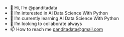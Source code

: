 - 👋 Hi, I’m @panditadata
- 👀 I’m interested in AI Data Science With Python
- 🌱 I’m currently learning  AI Data Science With Python
- 💞️ I’m looking to collaborate always
- 📫 How to reach me panditadata@gmail.com

<!---
panditadata/panditadata is a ✨ special ✨ repository because its `README.md` (this file) appears on your GitHub profile.
You can click the Preview link to take a look at your changes.
--->
